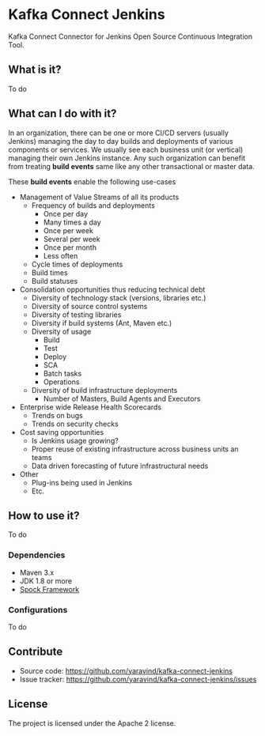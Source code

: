 # Kafka Connect Jenkins

Kafka Connect Connector for Jenkins Open Source Continuous Integration Tool.

## What is it?

To do

## What can I do with it?

In an organization, there can be one or more CI/CD servers (usually Jenkins) managing the day to day builds
and deployments of various components or services. We usually see each business unit (or vertical) managing
their own Jenkins instance. Any such organization can benefit from treating **build events** same like any other
transactional or master data.

These **build events** enable the following use-cases

- Management of Value Streams of all its products
   - Frequency of builds and deployments
        - Once per day
        - Many times a day
        - Once per week
        - Several per week
        - Once per month
        - Less often
   - Cycle times of deployments
   - Build times
   - Build statuses
- Consolidation opportunities thus reducing technical debt
    - Diversity of technology stack (versions, libraries etc.)
    - Diversity of source control systems
    - Diversity of testing libraries
    - Diversity if build systems (Ant, Maven etc.)
    - Diversity of usage
        - Build
        - Test
        - Deploy
        - SCA
        - Batch tasks
        - Operations
    - Diversity of build infrastructure deployments
        - Number of Masters, Build Agents and Executors
- Enterprise wide Release Health Scorecards
    - Trends on bugs
    - Trends on security checks
- Cost saving opportunities
    - Is Jenkins usage growing?
    - Proper reuse of existing infrastructure across business units an teams
    - Data driven forecasting of future infrastructural needs
- Other
    - Plug-ins being used in Jenkins
    - Etc.

## How to use it?

To do

### Dependencies

- Maven 3.x
- JDK 1.8 or more
- [Spock Framework](https://spockframework.github.io/spock/docs/1.0/index.html)


### Configurations

To do

## Contribute

- Source code: https://github.com/yaravind/kafka-connect-jenkins
- Issue tracker: https://github.com/yaravind/kafka-connect-jenkins/issues

## License

The project is licensed under the Apache 2 license.